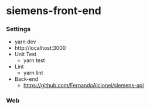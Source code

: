 # siemens-front-end

### Settings
- yarn dev
- http://localhost:3000
- Unit Test
  - yarn test
- Lint
  - yarn lint
 - Back-end
    - https://github.com/FernandoAlcionei/siemens-api

### Web

